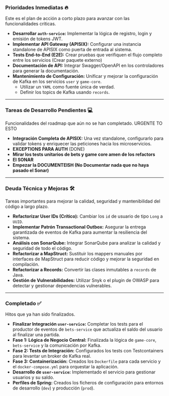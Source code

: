 
### **Prioridades Inmediatas 🔥**

Este es el plan de acción a corto plazo para avanzar con las funcionalidades críticas.

* **Desarrollar `auth-service`:** Implementar la lógica de registro, login y emisión de tokens JWT.
* **Implementar API Gateway (APISIX):** Configurar una instancia standalone de APISIX como puerta de entrada al sistema.
* **Tests End-to-End (E2E):** Crear pruebas que verifiquen el flujo completo entre los servicios (Crear paquete externo)
* **Documentación de API:** Integrar Swagger/OpenAPI en los controladores para generar la documentación.
* **Mantenimiento de Configuración:** Unificar y mejorar la configuración de Kafka en los servicios `user` y `game-core`.
    * Utilizar un `YAML` como fuente única de verdad.
    * Definir los topics de Kafka usando `records`.

---

### **Tareas de Desarrollo Pendientes 💻**

Funcionalidades del roadmap que aún no se han completado.
URGENTE TO ESTO
* **Integración Completa de APISIX:** Una vez standalone, configurarlo para validar tokens y enriquecer las peticiones hacia los microservicios.
* **EXCEPTIONS PARA AUTH** (DONE)
* **Mirar los tests unitarios de bets y game core amen de los refactors**
* **El SONAR**
* **Empezar la DOCUMENTEISH (No Documentar nada que no haya pasado el Sonar)**
---

### **Deuda Técnica y Mejoras 🛠️**

Tareas importantes para mejorar la calidad, seguridad y mantenibilidad del código a largo plazo.

* **Refactorizar User IDs (Crítico):** Cambiar los `id` de usuario de tipo `Long` a `UUID`.
* **Implementar Patrón Transactional Outbox:** Asegurar la entrega garantizada de eventos de Kafka para aumentar la resiliencia del sistema.
* **Análisis con SonarQube:** Integrar SonarQube para analizar la calidad y seguridad de todo el código.
* **Refactorizar a MapStruct:** Sustituir los mappers manuales por interfaces de MapStruct para reducir código y mejorar la seguridad en compilación.
* **Refactorizar a Records:** Convertir las clases inmutables a `records` de Java.
* **Gestión de Vulnerabilidades:** Utilizar Snyk o el plugin de OWASP para detectar y gestionar dependencias vulnerables.

---

### **Completado ✅**

Hitos que ya han sido finalizados.

* **Finalizar Integración `user-service`:** Completar los tests para el productor de eventos de `bets-service` que actualiza el saldo del usuario al finalizar una partida.
* **Fase 1: Lógica de Negocio Central:** Finalizada la lógica de `game-core`, `bets-service` y la comunicación por Kafka.
* **Fase 2: Tests de Integración:** Configurados los tests con Testcontainers para levantar un broker de Kafka real.
* **Fase 3: Containerización:** Creados los `Dockerfile` para cada servicio y el `docker-compose.yml` para orquestar la aplicación.
* **Desarrollo de `user-service`:** Implementado el servicio para gestionar usuarios y su saldo.
* **Perfiles de Spring:** Creados los ficheros de configuración para entornos de desarrollo (`dev`) y producción (`prod`).
```